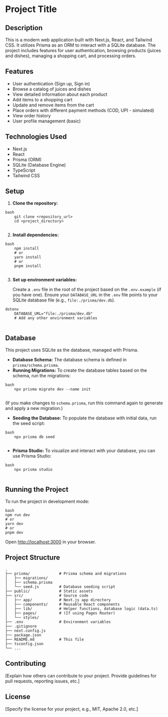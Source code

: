 # Project Title

## Description

This is a modern web application built with Next.js, React, and Tailwind CSS. It utilizes Prisma as an ORM to interact with a SQLite database. The project includes features for user authentication, browsing products (juices and dishes), managing a shopping cart, and processing orders.

## Features

*   User authentication (Sign up, Sign in)
*   Browse a catalog of juices and dishes
*   View detailed information about each product
*   Add items to a shopping cart
*   Update and remove items from the cart
*   Place orders with different payment methods (COD, UPI - simulated)
*   View order history
*   User profile management (basic)

## Technologies Used

*   Next.js
*   React
*   Prisma (ORM)
*   SQLite (Database Engine)
*   TypeScript
*   Tailwind CSS

## Setup

1.  **Clone the repository:**
```
bash
    git clone <repository_url>
    cd <project_directory>
    
```
2.  **Install dependencies:**
```
bash
    npm install
    # or
    yarn install
    # or
    pnpm install
    
```
3.  **Set up environment variables:**

    Create a `.env` file in the root of the project based on the `.env.example` (if you have one).
    Ensure your `DATABASE_URL` in the `.env` file points to your SQLite database file (e.g., `file:./prisma/dev.db`).
```
dotenv
    DATABASE_URL="file:./prisma/dev.db"
    # Add any other environment variables
    
```
## Database

This project uses SQLite as the database, managed with Prisma.

*   **Database Schema:** The database schema is defined in `prisma/schema.prisma`.
*   **Running Migrations:** To create the database tables based on the schema, run the migrations:
```
bash
    npx prisma migrate dev --name init
    
```
(If you make changes to `schema.prisma`, run this command again to generate and apply a new migration.)
*   **Seeding the Database:** To populate the database with initial data, run the seed script:
```
bash
    npx prisma db seed
    
```
*   **Prisma Studio:** To visualize and interact with your database, you can use Prisma Studio:
```
bash
    npx prisma studio
    
```
## Running the Project

To run the project in development mode:
```
bash
npm run dev
# or
yarn dev
# or
pnpm dev
```
Open [http://localhost:3000](http://localhost:3000) in your browser.

## Project Structure
```
.
├── prisma/             # Prisma schema and migrations
│   ├── migrations/
│   ├── schema.prisma
│   └── seed.js         # Database seeding script
├── public/             # Static assets
├── src/                # Source code
│   ├── app/            # Next.js app directory
│   ├── components/     # Reusable React components
│   ├── lib/            # Helper functions, database logic (data.ts)
│   ├── pages/          # (If using Pages Router)
│   └── styles/
├── .env                # Environment variables
├── .gitignore
├── next.config.js
├── package.json
├── README.md           # This file
├── tsconfig.json
└── ...
```
## Contributing

[Explain how others can contribute to your project. Provide guidelines for pull requests, reporting issues, etc.]

## License

[Specify the license for your project, e.g., MIT, Apache 2.0, etc.]